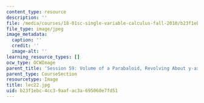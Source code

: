 ```yaml
---
content_type: resource
description: ''
file: /media/courses/18-01sc-single-variable-calculus-fall-2010/b23f1ebc4cc39aafac3a695060e7fd51_lec22.jpg
file_type: image/jpeg
image_metadata:
  caption: ''
  credit: ''
  image-alt: ''
learning_resource_types: []
ocw_type: OCWImage
parent_title: 'Session 59: Volume of a Parabaloid, Revolving About y-axis'
parent_type: CourseSection
resourcetype: Image
title: lec22.jpg
uid: b23f1ebc-4cc3-9aaf-ac3a-695060e7fd51
---
```

